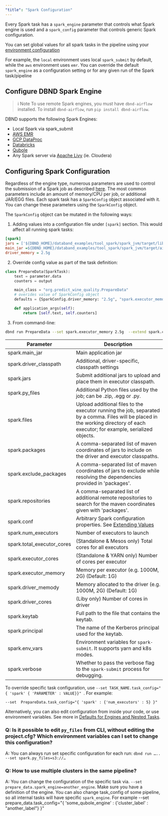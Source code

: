 ```yaml
---
"title": "Spark Configuration"
---
```

Every Spark task has a `spark_engine` parameter that controls what Spark engine is used and a `spark_config` parameter that controls generic Spark configuration.

You can set global values for all spark tasks in the pipeline using your [environment configuration](doc:environment-configuration)
 
For example,  the `local` environment uses local `spark_submit` by default, while the `aws` environment uses `emr`. 
You can override the default `spark_engine` as a configuration setting or for any given run of the Spark task/pipeline


## Configure DBND Spark Engine
>ℹ️ Note
> To use remote Spark engines, you must have `dbnd-airflow` installed. 
To install `dbnd-airflow`, run `pip install dbnd-airflow`.

DBND supports the following Spark Engines:
* Local Spark via spark_submit
* [AWS EMR](https://aws.amazon.com/emr/)
* [GCP DataProc](https://cloud.google.com/dataproc)
* [Databricks](https://databricks.com/)
* [Qubole](https://www.qubole.com/)
* Any Spark server via [Apache Livy](https://livy.incubator.apache.org/) (ie. Cloudera)

  
## Configuring Spark Configuration

Regardless of the engine type, numerous parameters are used to control the submission of a Spark job as described [here](https://spark.apache.org/docs/latest/submitting-applications.html). The most common parameters include an amount of memory/CPU per job, or additional JAR/EGG files. Each spark task has a `SparkConfig` object associated with it. You can change these parameters using the ```SparkConfig``` object. 

  
The `SparkConfig` object can be mutated in the following ways:

1. Adding values into a configuration file under `[spark]` section. This would affect all running spark tasks:

``` ini
[spark]
jars = ['${DBND_HOME}/databand_examples/tool_spark/spark_jvm/target/lib/jsoup-1.11.3.jar']
main_jar =${DBND_HOME}/databand_examples/tool_spark/spark_jvm/target/ai.databand.examples-1.0-SNAPSHOT.jar
driver_memory = 2.5g
```

2. Override config value as part of the task definition:

``` python
class PrepareData(SparkTask):
    text = parameter.data
    counters = output

    main_class = "org.predict_wine_quality.PrepareData"
    # overides value of SparkConfig object
    defaults = {SparkConfig.driver_memory: "2.5g", "spark.executor_memory" : "1g"}

    def application_args(self):
        return [self.text, self.counters]
``` 

3. From command-line:

``` bash
dbnd run PrepareData --set spark.executor_memory 2.5g  --extend spark.conf={"spark.driver.memoryOverhead": "4G"}
```
 
| Parameter | Description |
|---|---|
|      spark.main_jar     |      Main application jar     |
|      spark.driver_classpath     |      Additional, driver-specific, classpath settings     |
|      spark.jars     |      Submit additional jars to upload and place them in executor classpath.     |
|      spark.py_files     |      Additional Python files used by the job; can be .zip, .egg or .py.     |
|      spark.files     |      Upload additional files to the executor running the job, separated by a comma.  Files will be placed in the working directory of each executor; for example, serialized objects.     |
|      spark.packages     |      A comma-separated list of maven coordinates of jars to include on the driver and executor classpaths.     |
|      spark.exclude_packages     |     A comma-separated list of maven coordinates of jars to exclude while resolving the dependencies provided in 'packages'.     |
|      spark.repositories     |    A comma-separated list of additional remote repositories to search for the maven coordinates given with 'packages'.   |
|      spark.conf     |      Arbitrary Spark configuration properties.  See [Extending Values](doc:extending-parameters-with-extend)     |
|      spark.num_executors     |      Number of executors to launch     |
|      spark.total_executor_cores     |      (Standalone & Mesos only) Total cores for all executors     |
|      spark.executor_cores     |      (Standalone & YARN only) Number of cores per executor     |
|      spark.executor_memory     |      Memory per executor (e.g. 1000M, 2G) (Default: 1G)     |
|      spark.driver_memody     |      Memory allocated to the driver (e.g. 1000M, 2G) (Default: 1G)     |
|      spark.driver_cores     |      (Liby only) Number of cores in driver     |
|      spark.keytab     |      Full path to the file that contains the keytab.     |
|      spark.principal     |      The name of the Kerberos principal used for the keytab.     |
|      spark.env_vars     |      Environment variables for `spark-submit`. It supports yarn and k8s modes.     |
|      spark.verbose     |      Whether to pass the verbose flag to the `spark-submit` process for debugging.     |



To override specific task configuration, use `--set TASK_NAME.task_config="{ 'spark' { 'PARAMETER' : VALUE}}" `. For example: 
```
--set  PrepareData.task_config="{ 'spark' : {'num_executors' : 5} }"
```

Alternatively, you can also edit configuration from inside your code, or use environment variables. See more in [Defaults for Engines and Nested Tasks](doc:task-configuration-defaults).


### Q: Is it possible to edit `py_files` from CLI, without editing the project.cfg? Which environment variables can I set to change this configuration?
A: You can always run set specific configuration for each run: 
`dbnd run ….. --set spark.py_files=s3://…`

### Q: How to use multiple clusters in the same pipeline? 
A: You can change the configuration of the specific task via. `--set prepare_data.spark_engine=another_engine`. Make sure you have a definition of the engine.  You can also change task_config of some pipeline, so all internal tasks will have specific `spark_engine`. For example   --set prepare_data.task_config="{ 'some_qubole_engine' : {'cluster_label' : "another_label"} }"